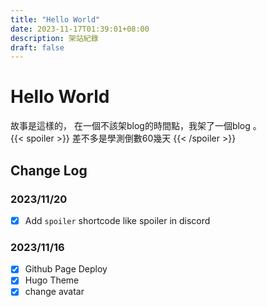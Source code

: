 ```yaml
---
title: "Hello World"
date: 2023-11-17T01:39:01+08:00
description: 架站紀錄
draft: false
---
```


# Hello World

故事是這樣的，
在一個不該架blog的時間點，我架了一個blog 。  
{{< spoiler >}} 差不多是學測倒數60幾天 {{< /spoiler >}} 

## Change Log
### 2023/11/20
- [x] Add `spoiler` shortcode like spoiler in discord
### 2023/11/16
- [x] Github Page Deploy
- [x] Hugo Theme
- [x] change avatar
